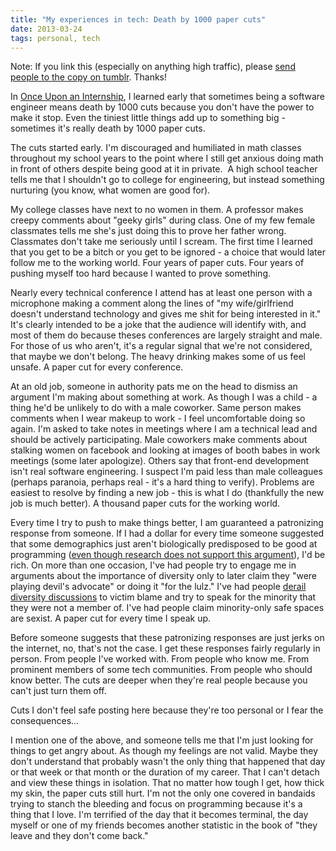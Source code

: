 ```yaml
---
title: "My experiences in tech: Death by 1000 paper cuts"
date: 2013-03-24
tags: personal, tech
---
```


Note: If you link this (especially on anything high traffic), please [send people to the copy on tumblr](http://juliepagano.tumblr.com/post/46206589124/my-experiences-in-tech-death-by-1000-paper-cuts). Thanks!

In [Once Upon an Internship](http://juliepagano.com/blog/2013/03/23/my-experiences-in-tech-once-upon-an-internship/ "My experiences in tech: Once upon an internship"), I learned early that sometimes being a software engineer means death by 1000 cuts because you don't have the power to make it stop. Even the tiniest little things add up to something big - sometimes it's really death by 1000 paper cuts.

The cuts started early. I'm discouraged and humiliated in math classes throughout my school years to the point where I still get anxious doing math in front of others despite being good at it in private.  A high school teacher tells me that I shouldn't go to college for engineering, but instead something nurturing (you know, what women are good for).

My college classes have next to no women in them. A professor makes creepy comments about "geeky girls" during class. One of my few female classmates tells me she's just doing this to prove her father wrong. Classmates don't take me seriously until I scream. The first time I learned that you get to be a bitch or you get to be ignored - a choice that would later follow me to the working world. Four years of paper cuts. Four years of pushing myself too hard because I wanted to prove something.

Nearly every technical conference I attend has at least one person with a microphone making a comment along the lines of "my wife/girlfriend doesn't understand technology and gives me shit for being interested in it." It's clearly intended to be a joke that the audience will identify with, and most of them do because theses conferences are largely straight and male. For those of us who aren't, it's a regular signal that we're not considered, that maybe we don't belong. The heavy drinking makes some of us feel unsafe. A paper cut for every conference.

At an old job, someone in authority pats me on the head to dismiss an argument I'm making about something at work. As though I was a child - a thing he'd be unlikely to do with a male coworker. Same person makes comments when I wear makeup to work - I feel uncomfortable doing so again. I'm asked to take notes in meetings where I am a technical lead and should be actively participating. Male coworkers make comments about stalking women on facebook and looking at images of booth babes in work meetings (some later apologize). Others say that front-end development isn't real software engineering. I suspect I'm paid less than male colleagues (perhaps paranoia, perhaps real - it's a hard thing to verify). Problems are easiest to resolve by finding a new job - this is what I do (thankfully the new job is much better). A thousand paper cuts for the working world.

Every time I try to push to make things better, I am guaranteed a patronizing response from someone. If I had a dollar for every time someone suggested that some demographics just aren't biologically predisposed to be good at programming ([even though research does not support this argument](http://www.slideshare.net/terriko/how-does-biology-explain-the-low-numbers-of-women-in-cs-hint-it-doesnt)), I'd be rich. On more than one occasion, I've had people try to engage me in arguments about the importance of diversity only to later claim they "were playing devil's advocate" or doing it "for the lulz." I've had people [derail diversity discussions](http://juliepagano.com/blog/2013/01/13/thoughts-on-a-diversity-discussion/ "Thoughts on a diversity discussion") to victim blame and try to speak for the minority that they were not a member of. I've had people claim minority-only safe spaces are sexist. A paper cut for every time I speak up.

Before someone suggests that these patronizing responses are just jerks on the internet, no, that's not the case. I get these responses fairly regularly in person. From people I've worked with. From people who know me. From prominent members of some tech communities. From people who should know better. The cuts are deeper when they're real people because you can't just turn them off.

Cuts I don't feel safe posting here because they're too personal or I fear the consequences...

I mention one of the above, and someone tells me that I'm just looking for things to get angry about. As though my feelings are not valid. Maybe they don't understand that probably wasn't the only thing that happened that day or that week or that month or the duration of my career. That I can't detach and view these things in isolation. That no matter how tough I get, how thick my skin, the paper cuts still hurt. I'm not the only one covered in bandaids trying to stanch the bleeding and focus on programming because it's a thing that I love. I'm terrified of the day that it becomes terminal, the day myself or one of my friends becomes another statistic in the book of "they leave and they don't come back."